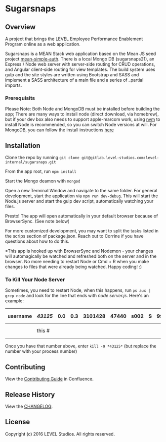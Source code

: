 # Sugarsnaps

## Overview
A project that brings the LEVEL Employee Performance Enablement Program online as a web application.

Sugarsnaps is a MEAN Stack web application based on the Mean JS seed project
[mean-simple-auth](https://github.com/meanjs/mean-simple-auth). There is a local Mongo DB
(sugarsnaps21), an Express / Node web server with server-side routing for CRUD operations,
and Angular client-side routing for view templates. The build system uses gulp and the site
styles are written using Bootstrap and SASS and implement a SASS architecture of a main file and a series of _partial imports.

### Prerequisits
Please Note: Both Node and MongoDB must be installed before building the app;
There are many ways to install node (direct download, via homebrew), but if your dev box also needs to support apple-marcom work, using [nvm](nvm.sh) to install Node is recommended, so you can switch Node versions at will. For MongoDB, you can follow the install instructions [here](https://docs.mongodb.com/manual/tutorial/install-mongodb-on-os-x/)

## Installation
Clone the repo by running `git clone git@gitlab.level-studios.com:level-internal/sugarsnaps.git`

From the app root, run `npm install`

Start the Mongo deamon with `mongod`

Open a new Terminal Window and navigate to the same folder.
For general development, start the application via `npm run dev-debug`.  This will start the Node.js server and start the gulp dev script, automatically watching your files.

Presto!  The app will open automatically in your default browser because of BrowserSync.  (See note below)

For more customized development, you may want to split the tasks listed in the scrips section of package.json.  Reach out to Corrine if you have questions about how to do this.


*This app is hooked up with BrowserSync and Nodemon - your changes will automagically be watched and refreshed both on the server and in the browser.  No more needing to restart Node or Cmd + R when you make changes to files that were already being watched.  Happy coding!  :)

### To Kill Your Node Server
Sometimes, you need to restart Node, when this happens, run `ps aux | grep node` and look for the line that ends with *node server.js*.  Here's an example:

| username |   *43125*   | 0.0 | 0.3 | 3101428 | 47440 | s002 | S | 9:54PM | 0:00.45 | *node server.js* |
|----------|-------------|-----|-----|---------|-------|------|---|--------|---------|------------------|
|          |    this #   |     |     |         |       |      |   |        |         |   this process   |


Once you have that number above, enter `kill -9 *43125*`  (but replace the number with your process number)


## Contributing
View the [Contributing Guide](https://wiki.level-studios.com/display/PROJ/Contributing+Guide) in Confluence.

## Release History
View the [CHANGELOG](CHANGELOG.md).

## License
Copyright (c) 2016 LEVEL Studios. All rights reserved.
